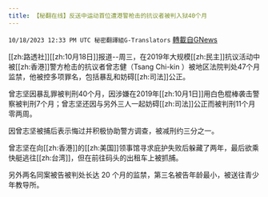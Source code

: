 ```yaml
---
title: 【秘翻在线】反送中运动首位遭港警枪击的抗议者被判入狱40个月
---
```

`10/18/2023 12:33 PM UTC 秘密翻譯組G-Translators` [轉載自GNews](https://gnews.org/articles/1849914)

[[zh:路透社]][[zh:10月18日]]报道--周三，在2019年大规模[[zh:民主]]抗议活动中被[[zh:香港]]警方枪击的抗议者曾志健（Tsang Chi-kin ）被地区法院判处47个月监禁，他被控多项罪名，包括暴乱和妨碍[[zh:司法]]公正。

曾志坚因暴乱罪被判刑40个月，因涉嫌在2019年[[zh:10月1日]]用白色棍棒袭击警察被判刑7个月；曾志坚还因与另外三人一起妨碍[[zh:司法]]公正而被判刑11个月零两周。

因曾志坚被捕后表示悔过并积极协助警方调查，被减刑约三分之一。



曾志坚在向[[zh:香港]]的[[zh:美国]]领事馆寻求庇护失败后躲藏了两年，最后欲乘快艇逃往[[zh:台湾]]，但在前往码头的出租车上被抓捕。

另外两名同案被告被判处长达 20 个月的监禁，第三名被告年龄最小，被送往青少年教导所。
